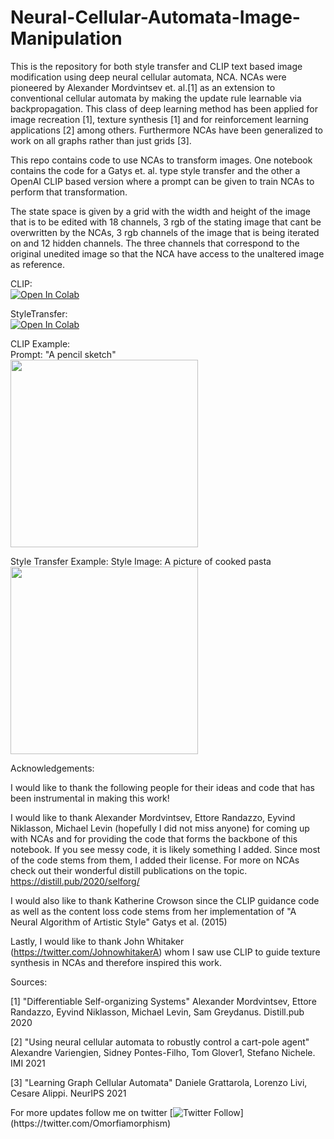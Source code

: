 # Neural-Cellular-Automata-Image-Manipulation

This is the repository for both style transfer and CLIP text based image modification using deep neural cellular automata, NCA. NCAs were pioneered by Alexander Mordvintsev et. al.[1] as an extension to conventional cellular automata by making the update rule learnable via backpropagation. This class of deep learning method has been applied for image recreation [1], texture synthesis [1] and for reinforcement learning applications [2] among others. Furthermore NCAs have been generalized to work on all graphs rather than just grids [3].

This repo contains code to use NCAs to transform images. One notebook contains the code for a Gatys et. al. type style transfer and the other a OpenAI CLIP based version where a prompt can be given to train NCAs to perform that transformation. 

The state space is given by a grid with the width and height of the image that is to be edited with 18 channels, 3 rgb of the stating image that cant be overwritten by the NCAs, 3 rgb channels of the image that is being iterated on and 12 hidden channels. The three channels that correspond to the original unedited image so that the NCA have access to the unaltered image as reference.


CLIP:\
[![Open In Colab](https://colab.research.google.com/assets/colab-badge.svg)](https://colab.research.google.com/drive/1ieXiaoXfrcTt6f2vIGx3Fw1Oz3hyZm-Y?usp=sharing)

StyleTransfer:\
[![Open In Colab](https://colab.research.google.com/assets/colab-badge.svg)](https://colab.research.google.com/drive/1c7S7R52KjgNM3XrmADIRNKEFpEmgQONX?usp=sharing)

CLIP Example:\
Prompt: "A pencil sketch"\
<img src="./media/CLIP_sketch.gif" height="300">

Style Transfer Example:
Style Image: A picture of cooked pasta\
<img src="./media/vgg_pasta.gif" height="300">

Acknowledgements: 

I would like to thank the following people for their ideas and code that has been instrumental in making this work!

I would like to thank Alexander Mordvintsev, Ettore Randazzo, Eyvind Niklasson, Michael Levin (hopefully I did not miss anyone) for coming up with NCAs and for providing the code that forms the backbone of this notebook. If you see messy code, it is likely something I added. Since most of the code stems from them, I added their license. For more on NCAs check out their wonderful distill publications on the topic. https://distill.pub/2020/selforg/

I would also like to thank Katherine Crowson since the CLIP guidance code as well as the content loss code stems from her implementation of "A Neural Algorithm of Artistic Style" Gatys et al. (2015)

Lastly, I would like to thank John Whitaker (https://twitter.com/JohnowhitakerA) whom I saw use CLIP to guide texture synthesis in NCAs and therefore inspired this work.

Sources:

[1] "Differentiable Self-organizing Systems" Alexander Mordvintsev, Ettore Randazzo, Eyvind Niklasson, Michael Levin, Sam Greydanus. Distill.pub 2020

[2] "Using neural cellular automata to robustly control a cart-pole agent" Alexandre Variengien, Sidney Pontes-Filho, Tom Glover1, Stefano Nichele. IMI 2021

[3] "Learning Graph Cellular Automata" Daniele Grattarola, Lorenzo Livi, Cesare Alippi. NeurIPS 2021

For more updates follow me on twitter [![Twitter Follow](https://img.shields.io/twitter/follow/AntonObukhov1?style=social&label=Subscribe!)](https://twitter.com/Omorfiamorphism)
